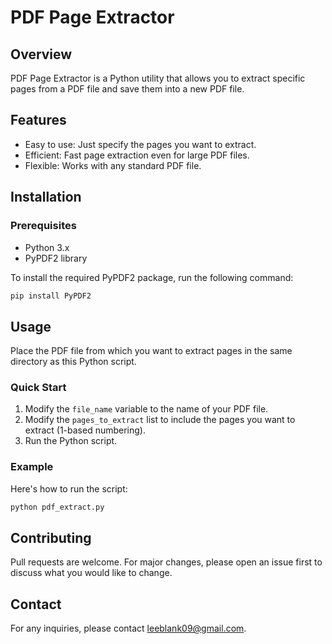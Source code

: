 # PDF Page Extractor

## Overview

PDF Page Extractor is a Python utility that allows you to extract specific pages from a PDF file and save them into a
new PDF file.

## Features

- Easy to use: Just specify the pages you want to extract.
- Efficient: Fast page extraction even for large PDF files.
- Flexible: Works with any standard PDF file.

## Installation

### Prerequisites

- Python 3.x
- PyPDF2 library

To install the required PyPDF2 package, run the following command:

```bash
pip install PyPDF2
```

## Usage

Place the PDF file from which you want to extract pages in the same directory as this Python script.

### Quick Start

1. Modify the `file_name` variable to the name of your PDF file.
2. Modify the `pages_to_extract` list to include the pages you want to extract (1-based numbering).
3. Run the Python script.

### Example

Here's how to run the script:

```bash
python pdf_extract.py
```

## Contributing

Pull requests are welcome. For major changes, please open an issue first to discuss what you would like to change.

## Contact

For any inquiries, please contact [leeblank09@gmail.com](mailto:leeblank09@gmail.com).